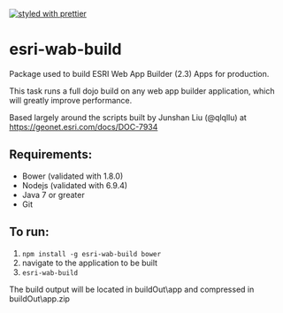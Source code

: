 [![styled with prettier](https://img.shields.io/badge/styled_with-prettier-ff69b4.svg)](https://github.com/prettier/prettier)

# esri-wab-build
Package used to build ESRI Web App Builder (2.3) Apps for production.

This task runs a full dojo build on any web app builder application, which will greatly improve performance.

Based largely around the scripts built by Junshan Liu (@qlqllu) at https://geonet.esri.com/docs/DOC-7934

## Requirements:
* Bower (validated with 1.8.0)
* Nodejs (validated with 6.9.4)
* Java 7 or greater
* Git

## To run:
1. ```npm install -g esri-wab-build bower```
2. navigate to the application to be built
3. ```esri-wab-build```

The build output will be located in buildOut\app and compressed in buildOut\app.zip
